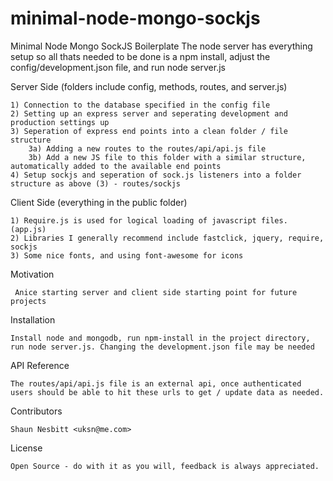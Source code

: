 minimal-node-mongo-sockjs
=========================

Minimal Node Mongo SockJS Boilerplate
	The node server has everything setup so all thats needed to be done is a npm install, adjust the config/development.json file, and run node server.js

Server Side (folders include config, methods, routes, and server.js)

	1) Connection to the database specified in the config file
	2) Setting up an express server and seperating development and production settings up
	3) Seperation of express end points into a clean folder / file structure
		3a) Adding a new routes to the routes/api/api.js file
		3b) Add a new JS file to this folder with a similar structure, automatically added to the available end points
	4) Setup sockjs and seperation of sock.js listeners into a folder structure as above (3) - routes/sockjs

Client Side (everything in the public folder)

	1) Require.js is used for logical loading of javascript files. (app.js)
	2) Libraries I generally recommend include fastclick, jquery, require, sockjs
	3) Some nice fonts, and using font-awesome for icons


Motivation

	 Anice starting server and client side starting point for future projects

Installation

	Install node and mongodb, run npm-install in the project directory, run node server.js. Changing the development.json file may be needed

API Reference

	The routes/api/api.js file is an external api, once authenticated users should be able to hit these urls to get / update data as needed.

Contributors 

	Shaun Nesbitt <uksn@me.com>

License

	Open Source - do with it as you will, feedback is always appreciated.